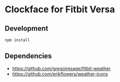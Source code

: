 # Clockface for Fitbit Versa

## Development

```javascript
npm install
```

## Dependencies

* <https://github.com/gregoiresage/fitbit-weather>
* <https://github.com/erikflowers/weather-icons>
